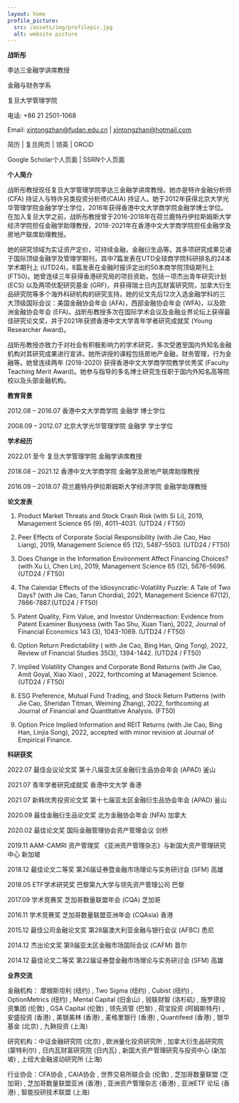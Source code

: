 ```yaml
---
layout: home
profile_picture:
  src: /assets/img/profilepic.jpg
  alt: website picture
---
```


**战昕彤**

李达三金融学讲席教授

金融与财务学系

复旦大学管理学院

电话: +86 21 2501-1068

Email: xintongzhan@fudan.edu.cn | xintongzhan@hotmail.com

简历 | 复旦网页 | 领英 | ORCiD

Google Scholar个人页面 | SSRN个人页面



**个人简介**

战昕彤教授现任复旦大学管理学院李达三金融学讲席教授。她亦是特许金融分析师(CFA) 持证人与特许另类投资分析师(CAIA) 持证人。她于2012年获得北京大学光华管理学院金融学学士学位，2016年获得香港中文大学商学院金融学博士学位。在加入复旦大学之前，战昕彤教授曾于2016-2018年在荷兰鹿特丹伊拉斯姆斯大学经济学院担任金融学助理教授，2018-2021年在香港中文大学商学院担任金融学及房地产联席助理教授。

她的研究领域为实证资产定价，可持续金融，金融衍生品等。其多项研究成果见诸于国际顶级金融学及管理学期刊，其中7篇发表在UTD全球商学院科研排名的24本学术期刊上 (UTD24)，8篇发表在金融时报评定出的50本商学院顶级期刊上 (FT50)。她曾连续三年获得香港研究局的项目资助，包括一项杰出青年研究计划 (ECS) 以及两项优配研究基金 (GRF)，并获得瑞士日内瓦财富研究院，加拿大衍生品研究院等多个海外科研机构的研究支持。她的论文先后12次入选金融学科的三大顶级国际会议：美国金融协会年会 (AFA)，西部金融协会年会 (WFA)，以及欧洲金融协会年会 (EFA)。战昕彤教授多次在国际学术会议及金融业界论坛上获得最佳研究论文奖，并于2021年获颁香港中文大学青年学者研究成就奖 (Young Researcher Award)。

战昕彤教授亦致力于对社会有积极影响力的学术研究，多次受邀至国内外知名金融机构对其研究成果进行宣讲。她所讲授的课程包括房地产金融，财务管理，行为金融等。她曾连续两年 (2018-2020) 获得香港中文大学商学院教学优秀奖 (Faculty Teaching Merit Award)。她参与指导的多名博士研究生任职于国内外知名高等院校以及头部金融机构。


**教育背景**

2012.08 – 2016.07	香港中文大学商学院		金融学	博士学位

2008.09 – 2012.07	北京大学光华管理学院	金融学	学士学位


**学术经历**

2022.01 至今		复旦大学管理学院				金融学讲席教授

2018.08 – 2021.12	香港中文大学商学院				金融学及房地产联席助理教授

2016.09 – 2018.07	荷兰鹿特丹伊拉斯姆斯大学经济学院	金融学助理教授	


**论文发表**

1. Product Market Threats and Stock Crash Risk (with Si Li), 2019, Management Science 65 (9), 4011–4031. (UTD24 / FT50)

2. Peer Effects of Corporate Social Responsibility (with Jie Cao, Hao Liang), 2019, Management Science 65 (12), 5487–5503. (UTD24 / FT50)

3. Does Change in the Information Environment Affect Financing Choices? (with Xu Li, Chen Lin), 2019, Management Science 65 (12), 5676–5696. (UTD24 / FT50)

4. The Calendar Effects of the Idiosyncratic-Volatility Puzzle: A Tale of Two Days? (with Jie Cao, Tarun Chordia), 2021, Management Science 67(12), 7866-7887.(UTD24 / FT50)

5. Patent Quality, Firm Value, and Investor Underreaction: Evidence from Patent Examiner Busyness  (with Tao  Shu, Xuan Tian), 2022, Journal of Financial Economics 143 (3), 1043-1069. (UTD24 / FT50)

6. Option Return Predictability ( with Jie Cao, Bing Han,  Qing Tong), 2022,  Review of Financial Studies 35(3), 1394-1442. (UTD24 / FT50)

7. Implied Volatility Changes and Corporate Bond Returns  (with Jie Cao, Amit Goyal, Xiao Xiao) , 2022,  forthcoming at Management Science. (UTD24 / FT50)

8. ESG Preference, Mutual Fund Trading, and Stock Return Patterns (with Jie Cao, Sheridan Titman, Weiming Zhang), 2022, forthcoming at Journal of Financial and Quantitative Analysis. (FT50)

9. Option Price Implied Information and REIT Returns (with Jie Cao, Bing Han, Linjia Song), 2022, accepted with minor revision at Journal of Empirical Finance. 


**科研获奖**

2022.07	最佳会议论文奖			第十八届亚太区金融衍生品协会年会 (APAD)		釜山

2021.07	青年学者研究成就奖			香港中文大学								香港

2021.07	新韩优秀投资论文奖			第十七届亚太区金融衍生品协会年会 (APAD)		釜山

2020.09	最佳金融衍生品论文奖		北方金融协会年会 (NFA)						加拿大

2020.02	最佳论文奖				国际金融管理协会资产管理会议					剑桥

2019.11	AAM-CAMRI 资产管理奖       《亚洲资产管理杂志》与新国大资产管理研究中心	新加坡 

2018.12	最佳论文二等奖			第26届证券暨金融市场理论与实务研讨会 (SFM)	高雄

2018.05	ETF学术研究奖				巴黎第九大学与领先资产管理公司				巴黎

2017.09	学术竞赛奖				芝加哥数量联盟年会 (CQA)					芝加哥

2016.11	学术竞赛奖				芝加哥数量联盟亚洲年会 (CQAsia)				香港

2015.12	最佳公司金融论文奖			第28届澳大利亚金融与银行会议 (AFBC)			悉尼	

2014.12	杰出论文奖				第9届亚太区金融市场国际会议 (CAFM)			首尔

2014.12	最佳论文二等奖			第22届证券暨金融市场理论与实务研讨会 (SFM)	高雄


**业界交流**

金融机构： 摩根斯坦利 (纽约) , Two Sigma (纽约) , Cubist (纽约) , OptionMetrics (纽约) , Mental Capital (旧金山) , 锐联财智 (洛杉矶) , 施罗德投资集团 (伦敦) , GSA Capital (伦敦) , 领先资管 (巴黎) , 荷宝投资 (阿姆斯特丹) , 安盛投资 (香港) , 美银美林 (香港) , 麦格里银行 (香港) , Quantifeed (香港) , 银华基金 (北京) , 九鞅投资 (上海）

研究机构：中证金融研究院 (北京) , 欧洲量化投资研究所 , 加拿大衍生品研究院 (蒙特利尔) , 日内瓦财富研究院 (日内瓦) , 新国大资产管理研究与投资中心 (新加坡) , 上纽大金融波动研究所 (上海)

行业协会：CFA协会 , CAIA协会 , 世界交易所联合会 (伦敦) , 芝加哥数量联盟 (芝加哥) , 芝加哥数量联盟亚洲 (香港) , 亚洲资产管理杂志 (香港) , 亚洲ETF 论坛 (香港) , 智能投研技术联盟 (上海)

